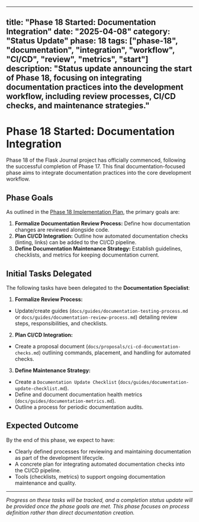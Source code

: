 ***

title: "Phase 18 Started: Documentation Integration"
date: "2025-04-08"
category: "Status Update"
phase: 18
tags: \["phase-18", "documentation", "integration", "workflow", "CI/CD", "review", "metrics", "start"]
description: "Status update announcing the start of Phase 18, focusing on integrating documentation practices into the development workflow, including review processes, CI/CD checks, and maintenance strategies."
-------------------------------------------------------------------------------------------------------------------------------------------------------------------------------------------------------------------

# Phase 18 Started: Documentation Integration

Phase 18 of the Flask Journal project has officially commenced, following the successful completion of Phase 17. This final documentation-focused phase aims to integrate documentation practices into the core development workflow.

## Phase Goals

As outlined in the [Phase 18 Implementation Plan](@docs/implementation/18-phase-eighteen-documentation-integration.md), the primary goals are:

1. **Formalize Documentation Review Process:** Define how documentation changes are reviewed alongside code.
2. **Plan CI/CD Integration:** Outline how automated documentation checks (linting, links) can be added to the CI/CD pipeline.
3. **Define Documentation Maintenance Strategy:** Establish guidelines, checklists, and metrics for keeping documentation current.

## Initial Tasks Delegated

The following tasks have been delegated to the **Documentation Specialist**:

1. **Formalize Review Process:**

- Update/create guides (`docs/guides/documentation-testing-process.md` or `docs/guides/documentation-review-process.md`) detailing review steps, responsibilities, and checklists.

2. **Plan CI/CD Integration:**

- Create a proposal document (`docs/proposals/ci-cd-documentation-checks.md`) outlining commands, placement, and handling for automated checks.

3. **Define Maintenance Strategy:**

- Create a `Documentation Update Checklist` (`docs/guides/documentation-update-checklist.md`).
- Define and document documentation health metrics (`docs/guides/documentation-metrics.md`).
- Outline a process for periodic documentation audits.

## Expected Outcome

By the end of this phase, we expect to have:

- Clearly defined processes for reviewing and maintaining documentation as part of the development lifecycle.
- A concrete plan for integrating automated documentation checks into the CI/CD pipeline.
- Tools (checklists, metrics) to support ongoing documentation maintenance and quality.

***

*Progress on these tasks will be tracked, and a completion status update will be provided once the phase goals are met. This phase focuses on process definition rather than direct documentation creation.*
